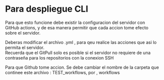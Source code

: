 # Para despliegue CLI

Para que esto funcione debe existir la configuracion del servidor con GitHub actions, y de esa manera permitir que cada accion tome efecto sobre el servidor.

Deberas modificar el archivo .yml , para qeu realice las acciones que asi lo permita el servidor.  
Recuerda que el GitPull solo es posible si el servidor no requiere de una contraseña para los repositorios con la conexion SSH

Para que Github tome accion. Se debe cambiar el nombre de la carpeta que continee este archivo : TEST_workflows, por , workflows
